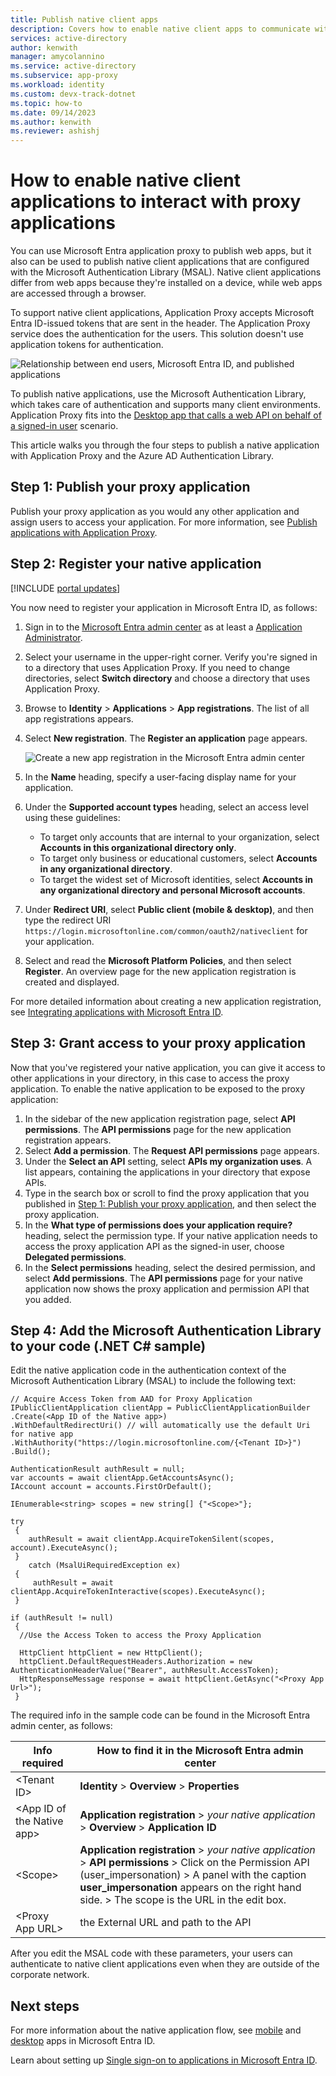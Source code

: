 ```yaml
---
title: Publish native client apps
description: Covers how to enable native client apps to communicate with Microsoft Entra application proxy Connector to provide secure remote access to your on-premises apps.
services: active-directory
author: kenwith
manager: amycolannino
ms.service: active-directory
ms.subservice: app-proxy
ms.workload: identity
ms.custom: devx-track-dotnet
ms.topic: how-to
ms.date: 09/14/2023
ms.author: kenwith
ms.reviewer: ashishj
---
```


# How to enable native client applications to interact with proxy applications

You can use Microsoft Entra application proxy to publish web apps, but it also can be used to publish native client applications that are configured with the Microsoft Authentication Library (MSAL). Native client applications differ from web apps because they're installed on a device, while web apps are accessed through a browser.

To support native client applications, Application Proxy accepts Microsoft Entra ID-issued tokens that are sent in the header. The Application Proxy service does the authentication for the users. This solution doesn't use application tokens for authentication.

![Relationship between end users, Microsoft Entra ID, and published applications](./media/application-proxy-configure-native-client-application/richclientflow.png)

To publish native applications, use the Microsoft Authentication Library, which takes care of authentication and supports many client environments. Application Proxy fits into the [Desktop app that calls a web API on behalf of a signed-in user](../develop/authentication-flows-app-scenarios.md#desktop-app-that-calls-a-web-api-on-behalf-of-a-signed-in-user) scenario.

This article walks you through the four steps to publish a native application with Application Proxy and the Azure AD Authentication Library.

## Step 1: Publish your proxy application

Publish your proxy application as you would any other application and assign users to access your application. For more information, see [Publish applications with Application Proxy](../app-proxy/application-proxy-add-on-premises-application.md).

## Step 2: Register your native application

[!INCLUDE [portal updates](~/articles/active-directory/includes/portal-update.md)]

You now need to register your application in Microsoft Entra ID, as follows:
1. Sign in to the [Microsoft Entra admin center](https://entra.microsoft.com) as at least a [Application Administrator](../roles/permissions-reference.md#application-administrator).
1. Select your username in the upper-right corner. Verify you're signed in to a directory that uses Application Proxy. If you need to change directories, select **Switch directory** and choose a directory that uses Application Proxy.
1. Browse to **Identity** > **Applications** > **App registrations**. The list of all app registrations appears.
1. Select **New registration**. The **Register an application** page appears.

   ![Create a new app registration in the Microsoft Entra admin center](./media/application-proxy-configure-native-client-application/create.png)

1. In the **Name** heading, specify a user-facing display name for your application.
1. Under the **Supported account types** heading, select an access level using these guidelines:

   - To target only accounts that are internal to your organization, select **Accounts in this organizational directory only**.
   - To target only business or educational customers, select **Accounts in any organizational directory**.
   - To target the widest set of Microsoft identities, select **Accounts in any organizational directory and personal Microsoft accounts**.
1. Under **Redirect URI**, select **Public client (mobile & desktop)**, and then type the redirect URI `https://login.microsoftonline.com/common/oauth2/nativeclient` for your application.
1. Select and read the **Microsoft Platform Policies**, and then select **Register**. An overview page for the new application registration is created and displayed.

For more detailed information about creating a new application registration, see [Integrating applications with Microsoft Entra ID](../develop/quickstart-register-app.md).

## Step 3: Grant access to your proxy application

Now that you've registered your native application, you can give it access to other applications in your directory, in this case to access the proxy application. To enable the native application to be exposed to the proxy application:

1. In the sidebar of the new application registration page, select **API permissions**. The **API permissions** page for the new application registration appears.
1. Select **Add a permission**. The **Request API permissions** page appears.
1. Under the **Select an API** setting, select **APIs my organization uses**. A list appears, containing the applications in your directory that expose APIs.
1. Type in the search box or scroll to find the proxy application that you published in [Step 1: Publish your proxy application](#step-1-publish-your-proxy-application), and then select the proxy application.
1. In the **What type of permissions does your application require?** heading, select the permission type. If your native application needs to access the proxy application API as the signed-in user, choose **Delegated permissions**.
1. In the **Select permissions** heading, select the desired permission, and select **Add permissions**. The **API permissions** page for your native application now shows the proxy application and permission API that you added.

## Step 4: Add the Microsoft Authentication Library to your code (.NET C# sample)

Edit the native application code in the authentication context of the Microsoft Authentication Library (MSAL) to include the following text: 

```         
// Acquire Access Token from AAD for Proxy Application
IPublicClientApplication clientApp = PublicClientApplicationBuilder
.Create(<App ID of the Native app>)
.WithDefaultRedirectUri() // will automatically use the default Uri for native app
.WithAuthority("https://login.microsoftonline.com/{<Tenant ID>}")
.Build();

AuthenticationResult authResult = null;
var accounts = await clientApp.GetAccountsAsync();
IAccount account = accounts.FirstOrDefault();

IEnumerable<string> scopes = new string[] {"<Scope>"};

try
 {
    authResult = await clientApp.AcquireTokenSilent(scopes, account).ExecuteAsync();
 }
    catch (MsalUiRequiredException ex)
 {
     authResult = await clientApp.AcquireTokenInteractive(scopes).ExecuteAsync();                
 }

if (authResult != null)
 {
  //Use the Access Token to access the Proxy Application

  HttpClient httpClient = new HttpClient();
  httpClient.DefaultRequestHeaders.Authorization = new AuthenticationHeaderValue("Bearer", authResult.AccessToken);
  HttpResponseMessage response = await httpClient.GetAsync("<Proxy App Url>");
 }
```

The required info in the sample code can be found in the Microsoft Entra admin center, as follows:

| Info required | How to find it in the Microsoft Entra admin center |
| --- | --- |
| \<Tenant ID> | **Identity** > **Overview** > **Properties** |
| \<App ID of the Native app> | **Application registration** > *your native application* > **Overview** > **Application ID** |
| \<Scope> | **Application registration** > *your native application* > **API permissions** > Click on the Permission API (user_impersonation) > A panel with the caption **user_impersonation** appears on the right hand side. > The scope is the URL in the edit box.
| \<Proxy App URL> | the External URL and path to the API

After you edit the MSAL code with these parameters, your users can authenticate to native client applications even when they are outside of the corporate network.

## Next steps

For more information about the native application flow, see [mobile](../develop/authentication-flows-app-scenarios.md#mobile-app-that-calls-a-web-api-on-behalf-of-an-interactive-user) and [desktop](../develop/authentication-flows-app-scenarios.md#desktop-app-that-calls-a-web-api-on-behalf-of-a-signed-in-user) apps in Microsoft Entra ID.

Learn about setting up [Single sign-on to applications in Microsoft Entra ID](../manage-apps/plan-sso-deployment.md#choosing-a-single-sign-on-method).
